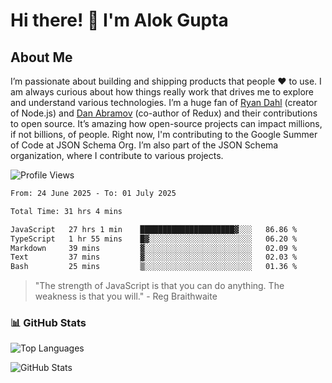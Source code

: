 # Hi there! 👋 I'm Alok Gupta

## About Me
I’m passionate about building and shipping products that people ❤️ to use. I am always curious about how things really work that drives me to explore and understand various technologies. I’m a huge fan of [Ryan Dahl](https://github.com/ry) (creator of Node.js) and [Dan Abramov](https://github.com/gaearon) (co-author of Redux) and their contributions to open source. It’s amazing how open-source projects can impact millions, if not billions, of people. Right now, I'm contributing to the Google Summer of Code at JSON Schema Org. I’m also part of the JSON Schema organization, where I contribute to various projects.

![Profile Views](https://komarev.com/ghpvc/?username=aialok&label=Profile%20views&color=0e75b6&style=flat)

<!--START_SECTION:waka-->

```txt
From: 24 June 2025 - To: 01 July 2025

Total Time: 31 hrs 4 mins

JavaScript   27 hrs 1 min    █████████████████████▓░░░   86.86 %
TypeScript   1 hr 55 mins    █▓░░░░░░░░░░░░░░░░░░░░░░░   06.20 %
Markdown     39 mins         ▓░░░░░░░░░░░░░░░░░░░░░░░░   02.09 %
Text         37 mins         ▓░░░░░░░░░░░░░░░░░░░░░░░░   02.03 %
Bash         25 mins         ▒░░░░░░░░░░░░░░░░░░░░░░░░   01.36 %
```

<!--END_SECTION:waka-->

> "The strength of JavaScript is that you can do anything. The weakness is that you will." - Reg Braithwaite



### 📊 GitHub Stats
![Top Languages](https://github-readme-stats.vercel.app/api/top-langs/?username=aialok&layout=compact)

![GitHub Stats](https://github-readme-stats-peach-pi.vercel.app/api?username=aialok&show_icons=true&hide_title=true&include_all_commits=true&count_private=true&bg_color=45,2b8eaf,b222a8&text_color=ffffff&icon_color=ffffff&title_color=ffffff&border_color=000000)



